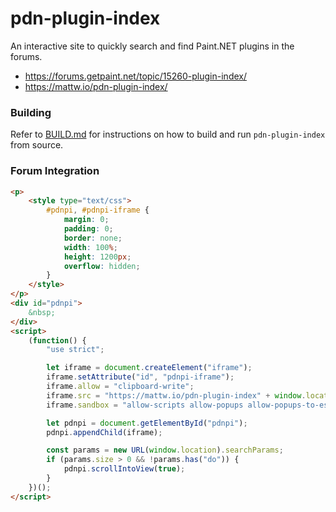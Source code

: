 # pdn-plugin-index
An interactive site to quickly search and find Paint.NET plugins in the forums.
* https://forums.getpaint.net/topic/15260-plugin-index/
* https://mattw.io/pdn-plugin-index/

### Building

Refer to [BUILD.md](https://github.com/mattwright324/pdn-plugin-index/blob/master/BUILD.md)
for instructions on how to build and run `pdn-plugin-index` from source.

### Forum Integration

```html
<p>
    <style type="text/css">
        #pdnpi, #pdnpi-iframe {
            margin: 0;
            padding: 0;
            border: none;
            width: 100%;
            height: 1200px;
            overflow: hidden;
        }
    </style>
</p>
<div id="pdnpi">
	&nbsp;
</div>
<script>
    (function() {
        "use strict";

        let iframe = document.createElement("iframe");
        iframe.setAttribute("id", "pdnpi-iframe");
        iframe.allow = "clipboard-write";
        iframe.src = "https://mattw.io/pdn-plugin-index" + window.location.search;
        iframe.sandbox = "allow-scripts allow-popups allow-popups-to-escape-sandbox allow-same-origin";

        let pdnpi = document.getElementById("pdnpi");
        pdnpi.appendChild(iframe);

        const params = new URL(window.location).searchParams;
        if (params.size > 0 && !params.has("do")) {
            pdnpi.scrollIntoView(true);
        }
    })();
</script>
```
